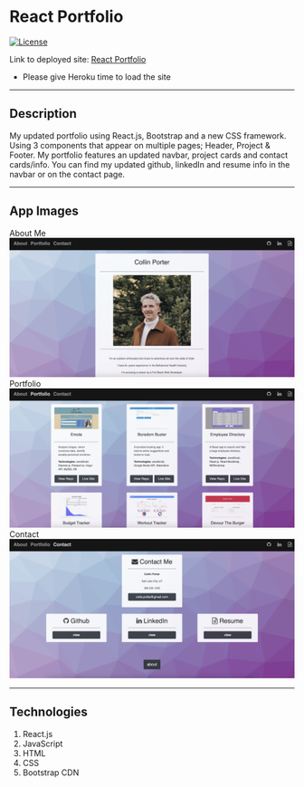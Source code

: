 # React Portfolio

[![License](https://img.shields.io/badge/License-MIT-blue.svg)](https://opensource.org/licenses/MIT)

Link to deployed site: [React Portfolio](https://damp-citadel-41611.herokuapp.com/)
* Please give Heroku time to load the site

<hr>

## Description
My updated portfolio using React.js, Bootstrap and a new CSS framework. Using 3 components that appear on multiple pages; Header, Project & Footer. My portfolio features an updated navbar, project cards and contact cards/info. You can find my updated github, linkedIn and resume info in the navbar or on the contact page.

<hr>

## App Images
About Me
![React Portfolio](./public/images/aboutMeREADME.png)
Portfolio
![React Portfolio](./public/images/portfolioREADME.png)
Contact
![React Portfolio](./public/images/contactREADME.png)

<hr>

## Technologies
1. React.js
2. JavaScript
3. HTML
4. CSS
5. Bootstrap CDN